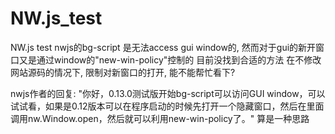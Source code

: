 # NW.js_test
NW.js test
nwjs的bg-script 是无法access gui window的, 然而对于gui的新开窗口又是通过window的"new-win-policy"控制的 目前没找到合适的方法 在不修改网站源码的情况下, 限制对新窗口的打开, 能不能帮忙看下?

nwjs作者的回复: "你好，0.13.0测试版开始bg-script可以访问GUI window，可以试试看，如果是0.12版本可以在程序启动的时候先打开一个隐藏窗口，然后在里面调用nw.Window.open，然后就可以利用new-win-policy了。" 算是一种思路 
